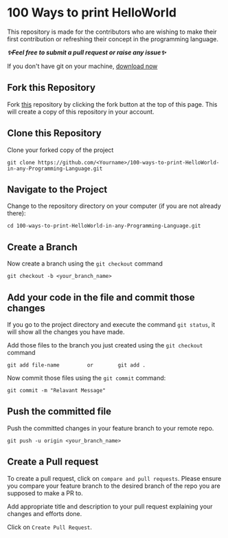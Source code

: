 #           100 Ways to print HelloWorld

This repository is made for the contributors who are wishing to make their first contribution or refreshing their concept in the programming language.

***✨Feel free to submit a pull request  or raise any issue✨***

If you don't have git on your machine, [download now](https://docs.github.com/en/github/getting-started-with-github/set-up-git) 

## Fork this Repository

Fork [this](https://github.com/divyasri77/100-ways-to-print-HelloWorld-in-any-Programming-Language) repository by clicking the fork button at the top of this page. This will create a copy of this repository in your account.

## Clone this Repository

Clone your forked copy of the project

```
git clone https://github.com/<Yourname>/100-ways-to-print-HelloWorld-in-any-Programming-Language.git
```

## Navigate to the Project

Change to the repository directory on your computer (if you are not already there):

```
cd 100-ways-to-print-HelloWorld-in-any-Programming-Language.git
```

## Create a Branch

Now create a branch using the `git checkout` command

```
git checkout -b <your_branch_name>
```

##  Add your code in the file and commit those changes

If you go to the project directory and execute the command `git status`, it will show all the changes you have made.

Add those files to the branch you just created using the `git checkout` command

```
git add file-name         or        git add .
```

Now commit those files using the `git commit` command:

```
git commit -m "Relavant Message"
```

## Push the committed file

 Push the committed changes in your feature branch to your remote repo.

```
git push -u origin <your_branch_name>
```

## Create a Pull request

To create a pull request, click on `compare and pull requests`. Please ensure you compare your feature branch to the desired branch of the repo you are supposed to make a PR to.

Add appropriate title and description to your pull request explaining your changes and efforts done.

Click on `Create Pull Request`.
